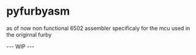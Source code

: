 # pyfurbyasm
 as of now non functional 6502 assembler specificaly for the mcu used in the origirnal furby

--- WIP ---
